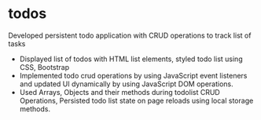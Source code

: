 # todos

Developed persistent todo application with CRUD operations to track list of tasks

- Displayed list of todos with HTML list elements, styled todo list using CSS, Bootstrap
- Implemented todo crud operations by using JavaScript event listeners and updated UI dynamically by using JavaScript DOM operations.
- Used Arrays, Objects and their methods during todolist CRUD Operations, Persisted todo list state on page reloads using local storage methods.

